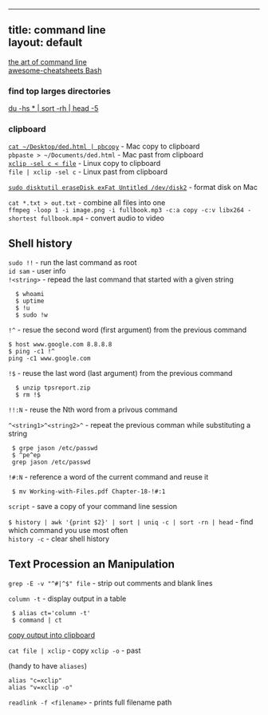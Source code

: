 
---
title: command line  
layout: default  
---
[the art of command line](https://github.com/jlevy/the-art-of-command-line)  
[awesome-cheatsheets Bash](https://github.com/LeCoupa/awesome-cheatsheets/blob/master/languages/bash.sh)  

### find top larges directories  
[du -hs * | sort -rh | head -5](https://www.tecmint.com/find-top-large-directories-and-files-sizes-in-linux/)  
### clipboard
[`cat ~/Desktop/ded.html | pbcopy`](https://apple.stackexchange.com/questions/15318/how-to-use-terminal-to-copy-a-file-to-the-clipboard#15322) - Mac copy to clipboard  
`pbpaste > ~/Documents/ded.html` -  Mac past from clipboard  
[`xclip -sel c < file`](https://unix.stackexchange.com/questions/211817/copy-the-contents-of-a-file-into-the-clipboard-without-displaying-its-contents#211826) - Linux copy to clipboard  
`file | xclip -sel c` - Linux past from clipboard  



[`sudo disktutil eraseDisk exFat Untitled /dev/disk2`](https://itgirl.tech/2019/08/30/format-usb-drive-mac-terminal/) - format disk on Mac

`cat *.txt > out.txt` - combine all files into one   
`ffmpeg -loop 1 -i image.png -i fullbook.mp3 -c:a copy -c:v libx264 -shortest fullbook.mp4` - convert audio to video    

## Shell history

  `sudo !!` - run the last command as root  
  `id sam` - user info  
  `!<string>` - repead the last command that started with a given string  

  ```
    $ whoami 
    $ uptime
    $ !u
    $ sudo !w
  ```
  `!^` - resue the second word (first argument) from the previous command  

  ```
  $ host www.google.com 8.8.8.8
  $ ping -c1 !^
  ping -c1 www.google.com 
  ```
  `!$` - reuse the last word (last argument) from the previous command  
  ```
    $ unzip tpsreport.zip
    $ rm !$
  ```
  `!!:N` - reuse the Nth word from a privous command  
  
  `^<string1>^<string2>^` - repeat the previous comman while substituting a string  
  ```
   $ grpe jason /etc/passwd 
   $ ^pe^ep
   grep jason /etc/passwd 
  ```
  `!#:N` - reference a word of the current command and reuse it  
  ```
   $ mv Working-with-Files.pdf Chapter-18-!#:1
  ```
  ` script ` - save a copy of your command line session  

  `$ history | awk '{print $2}' | sort | uniq -c | sort -rn | head` - find which command you use most often  
   `history -c` - clear shell history  
   
## Text Procession an Manipulation

  `grep -E -v "^#|^$" file`  - strip out comments and blank lines  
  
  `column -t` - display output in a table
  ```
   $ alias ct='column -t'
   $ command | ct
  ```

  [copy output into clipboard](https://bit.ly/3sEb8ph)

  `cat file | xclip` - copy
  `xclip -o` - past 

  (handy to have `aliases`)
  ```
  alias "c=xclip"
  alias "v=xclip -o"

  ```


  `readlink -f <filename>` - prints full filename path  

